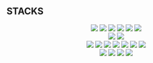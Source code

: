 


## STACKS
<div align=center> 

 <img src="https://img.shields.io/badge/Java-007396?style=flat-square&logo=Java&logoColor=white"/> 
<img src="https://img.shields.io/badge/Spring-6DB33F?style=flat-square&logo=Spring&logoColor=white"/>   
<img src="https://img.shields.io/badge/springboot-6DB33F?style=flat-square&logo=Springboot&logoColor=white"/> 
<img src="https://img.shields.io/badge/JPA-2496ED?style=flat-square&logo=Jpa&logoColor=white"/> 
<img src="https://img.shields.io/badge/MariaDB-003545?style=flat-square&logo=mariaDB&logoColor=white"/> 
 <img src="https://img.shields.io/badge/JavaScript-F7DF1E?style=flat-square&logo=javascript&logoColor=black"/> 
<br>

<img src="https://img.shields.io/badge/Visual Studio Code-007ACC?style=flat-square&logo=Visual Studio Code&logoColor=white"/> 
<img src="https://img.shields.io/badge/EclipseIDE-2C2255?style=flat-square&logo=EclipseIDE&logoColor=white"/> 
<br>

 <img src="https://img.shields.io/badge/HTML5-E34F26?style=flat-square&logo=html5&logoColor=white"/> 
 <img src="https://img.shields.io/badge/CSS-1572B6?style=flat-square&logo=css3&logoColor=white"/> 
 <img src="https://img.shields.io/badge/Bootstrapap-7952B3?style=flat-square&logo=bootstrap&logoColor=white"/> 
 <img src="https://img.shields.io/badge/jQuery-0769AD?style=flat-square&logo=jQuery&logoColor=white"/> 
 <img src="https://img.shields.io/badge/JSON-000000?style=flat-square&logo=json&logoColor=white"/>
<img src="https://img.shields.io/badge/Python-3776AB?style=flat-square&logo=Python&logoColor=white"/> 
<img src="https://img.shields.io/badge/ORACLE-F80000?style=flat-square&logo=oracle&logoColor=white"/>
<br>
<img src="https://img.shields.io/badge/Apache Tomcat-F8DC75?style=flat-square&logo=apachetomcat&logoColor=black"/> 
<img src="https://img.shields.io/badge/Amazon AWS-232F3E?style=flat-square&logo=amazonaws&logoColor=white"/> 
<img src="https://img.shields.io/badge/Ubuntu-E95420?style=flat-square&logo=Ubuntu&logoColor=white"/> 
<img src="https://img.shields.io/badge/Docker-2496ED?style=flat-square&logo=Docker&logoColor=white"/>
<br>

</div>








